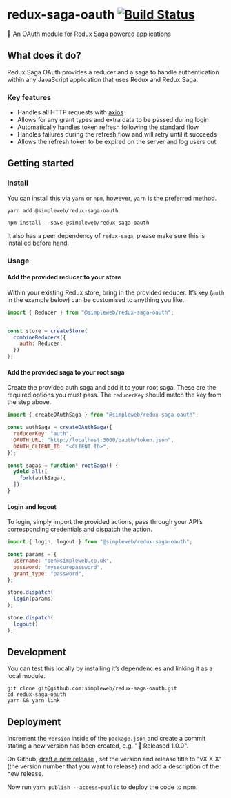 # redux-saga-oauth [![Build Status](https://semaphoreci.com/api/v1/projects/80e0a632-ac8f-4dc6-bfca-10565b56f6f8/1319097/badge.svg)](https://semaphoreci.com/simpleweb/redux-saga-oauth)
👮 An OAuth module for Redux Saga powered applications

## What does it do?

Redux Saga OAuth provides a reducer and a saga to handle authentication within
any JavaScript application that uses Redux and Redux Saga.

### Key features

* Handles all HTTP requests with [axios](https://github.com/mzabriskie/axios)
* Allows for any grant types and extra data to be passed during login
* Automatically handles token refresh following the standard flow
* Handles failures during the refresh flow and will retry until it succeeds
* Allows the refresh token to be expired on the server and log users out

## Getting started

### Install

You can install this via `yarn` or `npm`, however, `yarn` is the preferred
method.

```
yarn add @simpleweb/redux-saga-oauth
```
```
npm install --save @simpleweb/redux-saga-oauth
```

It also has a peer dependency of `redux-saga`, please make sure this is
installed before hand.

### Usage

#### Add the provided reducer to your store

Within your existing Redux store, bring in the provided reducer. It’s key
(`auth` in the example below) can be customised to anything you like.

```js
import { Reducer } from "@simpleweb/redux-saga-oauth";


const store = createStore(
  combineReducers({
    auth: Reducer,
  })
);
```

#### Add the provided saga to your root saga

Create the provided auth saga and add it to your root saga. These are the
required options you must pass. The `reducerKey` should match the key from
the step above.

```js
import { createOAuthSaga } from "@simpleweb/redux-saga-oauth";

const authSaga = createOAuthSaga({
  reducerKey: "auth",
  OAUTH_URL: "http://localhost:3000/oauth/token.json",
  OAUTH_CLIENT_ID: "<CLIENT ID>",
});

const sagas = function* rootSaga() {
  yield all([
    fork(authSaga),
  ]);
}
```

#### Login and logout

To login, simply import the provided actions, pass through your API’s
corresponding credentials and dispatch the action.

```js
import { login, logout } from "@simpleweb/redux-saga-oauth";

const params = {
  username: "ben@simpleweb.co.uk",
  password: "mysecurepassword",
  grant_type: "password",
};

store.dispatch(
  login(params)
);

store.dispatch(
  logout()
);
```

## Development

You can test this locally by installing it’s dependencies and linking it as a
local module.

```
git clone git@github.com:simpleweb/redux-saga-oauth.git
cd redux-saga-oauth
yarn && yarn link
```

## Deployment

Increment the `version` inside of the `package.json` and create a commit stating
a new version has been created, e.g. "🚀 Released 1.0.0".

On Github,
[draft a new release](https://github.com/simpleweb/redux-saga-oauth/releases/new)
, set the version and release title to "vX.X.X" (the version number that you
want to release) and add a description of the new release.

Now run `yarn publish --access=public` to deploy the code to npm.
